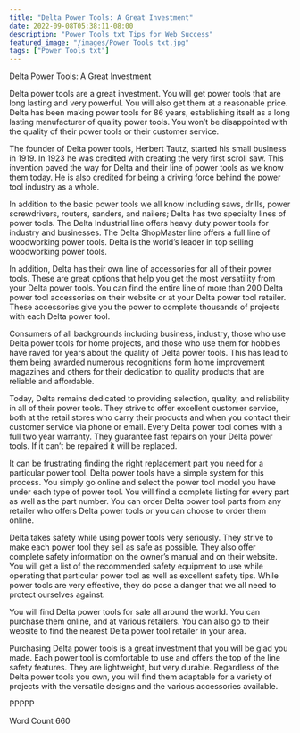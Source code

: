 ```yaml
---
title: "Delta Power Tools: A Great Investment"
date: 2022-09-08T05:38:11-08:00
description: "Power Tools txt Tips for Web Success"
featured_image: "/images/Power Tools txt.jpg"
tags: ["Power Tools txt"]
---
```


Delta Power Tools: A Great Investment

Delta power tools are a great investment. You will get power tools that are long lasting and very powerful. You will also get them at a reasonable price. Delta has been making power tools for 86 years, establishing itself as a long lasting manufacturer of quality power tools. You won’t be disappointed with the quality of their power tools or their customer service. 

The founder of Delta power tools, Herbert Tautz, started his small business in 1919. In 1923 he was credited with creating the very first scroll saw. This invention paved the way for Delta and their line of power tools as we know them today. He is also credited for being a driving force behind the power tool industry as a whole. 

In addition to the basic power tools we all know including saws, drills, power screwdrivers, routers, sanders, and nailers; Delta has two specialty lines of power tools. 
The Delta Industrial line offers heavy duty power tools for industry and businesses. The Delta ShopMaster line offers a full line of woodworking power tools. Delta is the world’s leader in top selling woodworking power tools. 

In addition, Delta has their own line of accessories for all of their power tools. These are great options that help you get the most versatility from your Delta power tools. You can find the entire line of more than 200 Delta power tool accessories on their website or at your Delta power tool retailer. These accessories give you the power to complete thousands of projects with each Delta power tool. 

Consumers of all backgrounds including business, industry, those who use Delta power tools for home projects, and those who use them for hobbies have raved for years about the quality of Delta power tools. This has lead to them being awarded numerous recognitions form home improvement magazines and others for their dedication to quality products that are reliable and affordable. 

Today, Delta remains dedicated to providing selection, quality, and reliability in all of their power tools. They strive to offer excellent customer service, both at the retail stores who carry their products and when you contact their customer service via phone or email. 
Every Delta power tool comes with a full two year warranty. They guarantee fast repairs on your Delta power tools. If it can’t be repaired it will be replaced. 

It can be frustrating finding the right replacement part you need for a particular power tool. Delta power tools have a simple system for this process. You simply go online and select the power tool model you have under each type of power tool. You will find a complete listing for every part as well as the part number. You can order Delta power tool parts from any retailer who offers Delta power tools or you can choose to order them online. 

Delta takes safety while using power tools very seriously. They strive to make each power tool they sell as safe as possible. They also offer complete safety information on the owner’s manual and on their website. You will get a list of the recommended safety equipment to use while operating that particular power tool as well as excellent safety tips. While power tools are very effective, they do pose a danger that we all need to protect ourselves against. 

You will find Delta power tools for sale all around the world. You can purchase them online, and at various retailers. You can also go to their website to find the nearest Delta power tool retailer in your area. 

Purchasing Delta power tools is a great investment that you will be glad you made. Each power tool is comfortable to use and offers the top of the line safety features. They are lightweight, but very durable.  Regardless of the Delta power tools you own, you will find them adaptable for a variety of projects with the versatile designs and the various accessories available. 

PPPPP

Word Count 660




